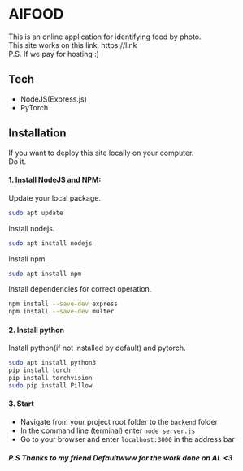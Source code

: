 # AIFOOD

This is an online application for identifying food by photo.\
This site works on this link: https://link \
P.S. If we pay for hosting :)
## Tech
- NodeJS(Express.js)
- PyTorch

## Installation
If you want to deploy this site locally on your computer.\
Do it.
#### 1. Install NodeJS and NPM:
Update your local package.
```sh
sudo apt update
```
Install nodejs.
```sh
sudo apt install nodejs
```
Install npm.
```sh
sudo apt install npm
```
Install dependencies for correct operation.
```sh
npm install --save-dev express
npm install --save-dev multer
```
#### 2. Install python
Install python(if not installed by default) and pytorch.
```sh
sudo apt install python3
pip install torch
pip install torchvision
sudo pip install Pillow
```
#### 3. Start
- Navigate from your project root folder to the ```backend``` folder
- In the command line (terminal) enter ```node server.js```
- Go to your browser and enter ```localhost:3000``` in the address bar

##### P.S Thanks to my friend Defaultwww for the work done on AI. <3